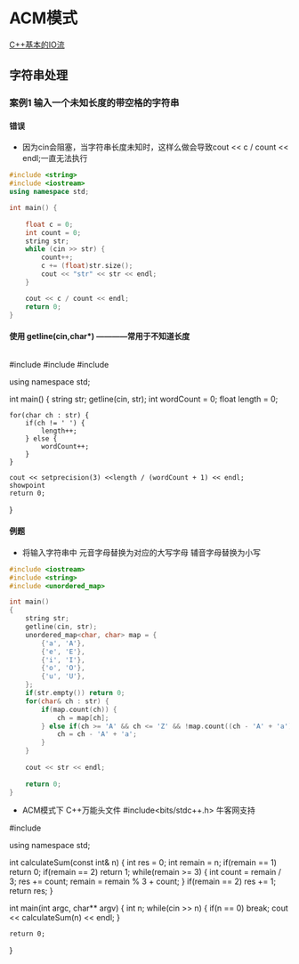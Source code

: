


# ACM模式  

[C++基本的IO流](https://www.songbingjia.com/nginx/show-211503.html)  




## 字符串处理  

### 案例1 输入一个未知长度的带空格的字符串  

#### 错误  

* 因为cin会阻塞，当字符串长度未知时，这样么做会导致cout << c / count << endl;一直无法执行  

```cpp
#include <string> 
#include <iostream>
using namespace std;

int main() {
	
	float c = 0;
	int count = 0;
	string str;
	while (cin >> str) {
		count++;
		c += (float)str.size();
		cout << "str" << str << endl;
	}

	cout << c / count << endl;
	return 0;
}
```


#### 使用 getline(cin,char*) ————常用于不知道长度 

```cpp

```

#include <iostream>
#include <string>
#include<iomanip>

using namespace std;

int main()
{
    string str;
    getline(cin, str);
    int wordCount = 0;
    float length = 0;
    
    for(char ch : str) {
        if(ch != ' ') {
            length++;
        } else {
            wordCount++;
        }
    }
    
    cout << setprecision(3) <<length / (wordCount + 1) << endl;
    showpoint
    return 0;
}



####



####  例题  

* 将输入字符串中  元音字母替换为对应的大写字母  辅音字母替换为小写

```cpp
#include <iostream>
#include <string>
#include <unordered_map>

int main()
{
    string str;
    getline(cin, str);
    unordered_map<char, char> map = {
        {'a', 'A'},
        {'e', 'E'},
        {'i', 'I'},
        {'o', 'O'},
        {'u', 'U'},
    };
    if(str.empty()) return 0;
    for(char& ch : str) {
        if(map.count(ch)) {
            ch = map[ch];
        } else if(ch >= 'A' && ch <= 'Z' && !map.count((ch - 'A' + 'a')) ) {
            ch = ch - 'A' + 'a';
        }
    }
    
    cout << str << endl;
    
    return 0;
}
```






* ACM模式下 C++万能头文件 #include<bits/stdc++.h>  牛客网支持  

#include <iostream>

using namespace std;

int calculateSum(const int& n) 
{
    int res = 0;
    int remain = n;
    if(remain == 1) 
        return 0;
    if(remain == 2)
        return 1;
    while(remain >= 3) {
        int count = remain / 3;
        res += count;
        remain = remain % 3 + count;
    }
    if(remain == 2) 
        res += 1;
    return res;
}

int main(int argc, char** argv)
{
    int n;
    while(cin >> n) {
        if(n == 0) 
            break;
        cout << calculateSum(n) << endl;
    }

    return 0;
}
